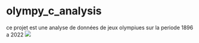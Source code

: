 # olympy_c_analysis
ce projet est une analyse de données de jeux olympiues sur la periode 1896 a 2022
![](https://www.bing.com/ck/a?!&&p=3f189b837f4fe0efJmltdHM9MTcyNDYzMDQwMCZpZ3VpZD0wMjhhNWNiZS1hNTIwLTZiYjQtM2IzMi00OGYxYTQ4YTZhM2UmaW5zaWQ9NTU5MA&ptn=3&ver=2&hsh=3&fclid=028a5cbe-a520-6bb4-3b32-48f1a48a6a3e&u=a1L2ltYWdlcy9zZWFyY2g_cT1vbHltcGljJTIwaW1hZ2UmRk9STT1JUUZSQkEmaWQ9RUM1QUQ0MUJCOTA0QkZFMTQ5Q0FCMjlERERDNTBCQ0E5Q0I2QkEzMQ&ntb=1)

